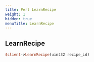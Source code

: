 ```yaml
---
title: Perl LearnRecipe
weight: 1
hidden: true
menuTitle: LearnRecipe
---
```

## LearnRecipe
```perl
$client->LearnRecipe(uint32 recipe_id)
```